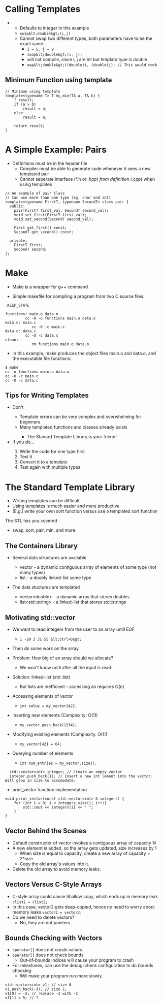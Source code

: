 # Calling Templates
-
  - Defaults to integer in this example
  - ```swap&lt;double&gt;(i,j)```
  - Cannot swap two different types, both parameters have to be the exact same
    - ```i = 5, j = 9```
    - ```swap&lt;double&gt;(i, j);```
    - will not compile, since i, j are int but tehplate type is double
    - ```wap&lt;double&gt;((double)i, (double)j); // This would work```

## Minimum Function using template
```
// Minimum using template
template<typename T> T my_min(T& a, T& b) {
    T result;
    if (a > b)
        result = b;
    else
        result = a;
    
    return result; 
}
```

# A Simple Example: Pairs

- Definitions must be in the header file
  - Compiler must be able to generate code whenever it sees a new templated pair</li>
  - Cannot seperate interface (*.h or *.hpp) from definition (*.cpp) when using templates</li>

```
// An example of pair Class
// Can use more than one type (eg. char and int)
template<typename FirstT, typename SecondT> class pair { 
  public:
    pair(FirstT first_val, SecondT second_val);
    void set_first(FirstT first_val);
    void set_second(SecondT second_val);

    First get_first() const;
    SecondT get_second() const;

  private:
    FirstT first;
    SecondT second;
};
```

# Make 
- Make is a wrapper for g++ command

- Simple makefile for compiling a program from two C source files.  
```
.KEEP_STATE

functions: main.o data.o 
         cc -O -o functions main.o data.o 
main.o: main.c 
        	cc -O -c main.c 
data.o: data.c 
         cc -O -c data.c 
clean: 
        	rm functions main.o data.o
```

- In this example, make produces the object files main.o and data.o, and the executable file functions:
```
$ make 
cc -o functions main.o data.o 
cc -O -c main.c 
cc -O -c data.c 
```

## Tips for Writing Templates
<ul>
  <li>Don't</li>
  <ul>
    <li>Template errors can be very complex and overwhelming for beginners</li>
    <li>Many templated functions and classes already exists</li>
    <ul><li>The Stanard Template Library is your friend!</li></ul>
  </ul>
  <li>If you do...</li>
  <ol>
    <li>Write the code for one type first</li>
    <li>Test it</li>
    <li>Convert it to a template</li>
    <li>Test again with multiple types</li>
  </ol>
</ul>

# The Standard Template Library
- Writing templates can be difficult
- Using templates is much easier and more productive
- (E.g.) write your own sort function versus use a templated sort function

The STL has you covered
- swap, sort, pair, min, and more

## The Containers Library
- Several data structures are available
  - vector - a dynamic contiguous array of elements of some type (not many types)
  - list - a doubly linked-list some type

- The data stuctures are templated
  - vector&lt;double&gt; - a dynamic array that stores doubles
  - list&lt;std::string&gt; - a linked-list that stores std::strings

## Motivating std::vector
- We want to read integers from the user to an array until EOF
  - ```1 -20 3 31 55 &lt;Ctrl+D&gt;```
- Then do some work on the array

- Problem: How big of an array should we allocate?
  - We won't know until after all the input is read
- Solution: linked-list (std::list)
  - But lists are inefficient - accessing an requires O(n)

- Accessing elements of vector
  - ```int value = my_vector[42];```
- Inserting new elements (Complexity: O(1))
  - ```my_vector.push_back(1234);```
- Modifying existing elements (Complexity: O(1))
  - ```my_vector[42] = 64;```
- Querying number of elements
  - ```int num_entries = my_vector.size();```

```
  std::vector<int> integer; // Create an empty vector
  integer.push_back(1); // Insert a new int lement into the vector. Will grow in size to accomodate.
```

- print_vector function implementation
```
void print_vector(const std::vector<int> & integers) {
    for (int i = 0; i < integers.size(); i++){
        std::cout << integers[i] << " ";
    }
}
```

## Vector Behind the Scenes
- Default constructor of vector invokes a contiguous array of capacity N
- A new element is added, so the array gets updated, size increases by 1
  - When size is equal to capacity, create a new array of capacity = 2*size
  - Copy the old array's values into it.
- Delete the old array to avoid memory leaks.

## Vectors Versus C-Style Arrays
- C-style array could cause Shallow copy, which ends up in memory leak
```clist1 = clist2;```
- In this case, vector2 gets deep-copied, hence no need to worry about memory leaks
```vector1 = vector2;``` 
- Do we need to delete vectors?
  - No, they are not pointers
  
## Bounds Checking with Vectors
- ```operator[]``` does not create values
- ```operator[]``` does not check bounds
  - Out-of-bounds indices will cause your program to crash
- For milestones, can use the debug-check configuration to do bounds checking
  - Will make your program run more slowly.

``` 
std::vector<int> v1; // size 0
v1.push_back(-3); // size 1;
v1[0] = -2; // replace -3 with -2
v1[1] = 5; // ?
```